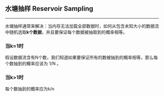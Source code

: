 ## 水塘抽样 Reservoir Sampling
***
水塘抽样通常来解决：当内存无法加载全部数据时，如何从包含未知大小的数据流中随机选取**k个数据**，并且要保证每个数据被抽取到的概率相等。
### 当k=1时
假设数据流含有N个数，我们知道如果要保证所有的数被抽到的概率相等，那么每个数抽到的概率应该为 1/N 。
### 当k>1时
每个数抽到的概率应为k/n



